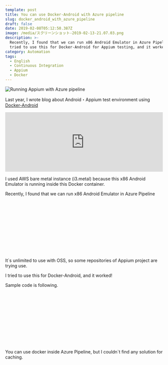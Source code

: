 ```yaml
---
template: post
title: You can use Docker-Android with Azure pipeline
slug: docker_android_with_azure_pipeline
draft: false
date: 2019-02-08T05:12:50.387Z
image: /media/スクリーンショット-2019-02-13-21.07.03.png
description: >-
  Recently, I found that we can run x86 Android Emulator in Azure Pipeline. I
  tried to use this for Docker-Android for Appium testing, and it worked!
category: Automation
tags:
  - English
  - Continuous Integration
  - Appium
  - Docker
---
```

![Running Appium with Azure pipeline](/media/スクリーンショット-2019-02-13-21.07.03.png "Running Appium with Azure pipeline")

Last year, I wrote blog about Android・Appium test environment using [Docker-Android](https://github.com/budtmo/docker-android)

<div><iframe src="https://hatenablog-parts.com/embed?url=https%3A%2F%2Ftech.mercari.com%2Fentry%2F2018%2F12%2F28%2F175147" style="border: 0; width: 100%; height: 190px;" allowfullscreen scrolling="no" allow="autoplay; encrypted-media"></iframe></div>

I used AWS bare metal instance (i3.metal) because this x86 Android Emulator is running inside this Docker container.

Recently, I found that we can run x86 Android Emulator in Azure Pipeline

<div class="iframely-embed"><div class="iframely-responsive" style="height: 168px; padding-bottom: 0;"><a href="https://azure.microsoft.com/en-us/services/devops/pipelines/" data-iframely-url="//cdn.iframe.ly/api/iframe?url=https%3A%2F%2Fazure.microsoft.com%2Fen-us%2Fservices%2Fdevops%2Fpipelines%2F&key=b9fe832f5332a1c3e40cbe51810e08d3"></a></div></div>

It`s unlimited to use with OSS, so some repositories of Appium project are trying use.

I tried to use this for Docker-Android, and it worked!

Sample code is following.

<div class="iframely-embed"><div class="iframely-responsive" style="height: 168px; padding-bottom: 0;"><a href="https://github.com/tadashi0713/azure-pipeline-appium" data-iframely-url="//cdn.iframe.ly/api/iframe?url=https%3A%2F%2Fgithub.com%2Ftadashi0713%2Fazure-pipeline-appium&amp;key=b9fe832f5332a1c3e40cbe51810e08d3"></a></div></div>

You can use docker inside Azure Pipeline, but I couldn`t find any solution for caching.
